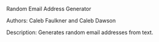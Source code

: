 Random Email Address Generator

Authors: Caleb Faulkner and Caleb Dawson

Description: Generates random email addresses from text.
